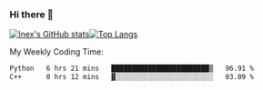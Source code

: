 ### Hi there 👋
[![lnex's GitHub stats](https://github-readme-stats.vercel.app/api?username=lnexenl&count_private=true&show_icons=true)](https://github.com/anuraghazra/github-readme-stats)[![Top Langs](https://github-readme-stats.vercel.app/api/top-langs/?username=lnexenl&layout=compact&langs_count=8&exclude_repo=32-bit-MIPS-CPU)](https://github.com/anuraghazra/github-readme-stats)

My Weekly Coding Time:
<!--START_SECTION:waka-->

```txt
Python   6 hrs 21 mins   ████████████████████████▒   96.91 %
C++      0 hrs 12 mins   ▓░░░░░░░░░░░░░░░░░░░░░░░░   03.09 %
```

<!--END_SECTION:waka-->
